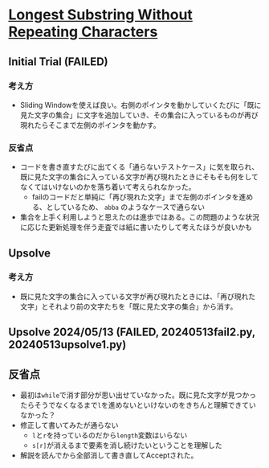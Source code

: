 # [Longest Substring Without Repeating Characters](https://leetcode.com/problems/longest-substring-without-repeating-characters)

## Initial Trial (FAILED)

### 考え方

- Sliding Windowを使えば良い。右側のポインタを動かしていくたびに「既に見た文字の集合」に文字を追加していき、その集合に入っているものが再び現れたらそこまで左側のポインタを動かす。

### 反省点

- コードを書き直すたびに出てくる「通らないテストケース」に気を取られ、既に見た文字の集合に入っている文字が再び現れたときにそもそも何をしてなくてはいけないのかを落ち着いて考えられなかった。
  - failのコードだと単純に「再び現れた文字」まで左側のポインタを進める、としているため、 `abba` のようなケースで通らない
- 集合を上手く利用しようと思えたのは進歩ではある。この問題のような状況に応じた更新処理を伴う走査では紙に書いたりして考えたほうが良いかも

## Upsolve

### 考え方

- 既に見た文字の集合に入っている文字が再び現れたときには、「再び現れた文字」とそれより前の文字たちを「既に見た文字の集合」から消す。

## Upsolve 2024/05/13 (FAILED, 20240513fail2.py, 20240513upsolve1.py)

## 反省点

- 最初は`while`で消す部分が思い出せていなかった。既に見た文字が見つかったらそうでなくなるまで`l`を進めないといけないのをきちんと理解できていなかった？
- 修正して書いてみたが通らない
  - `l`と`r`を持っているのだから`length`変数はいらない
  - `s[r]`が消えるまで要素を消し続けたいということを理解した
- 解説を読んでから全部消して書き直してAcceptされた。